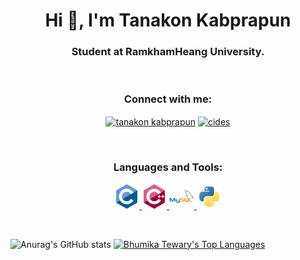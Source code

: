 <h1 align="center">Hi 👋, I'm Tanakon Kabprapun</h1>
<h3 align="center">Student at RamkhamHeang University.</h3>

<br>

<h3 align="center">Connect with me:</h3>
<p align="center">
  <a href="https://www.linkedin.com/in/tanakon-kabprapun-b20504180/" target="blank"><img align="center"
      src="https://raw.githubusercontent.com/rahuldkjain/github-profile-readme-generator/master/src/images/icons/Social/linked-in-alt.svg"
      alt="tanakon kabprapun" height="30" width="40" /></a>
  <a href="https://www.instagram.com/cideszz/" target="blank"><img align="center"
      src="https://raw.githubusercontent.com/rahuldkjain/github-profile-readme-generator/master/src/images/icons/Social/instagram.svg"
      alt="cides" height="30" width="40" /></a>

</p>
<br>

<h3 align="center">Languages and Tools:</h3>
<p align="center"> <a href="https://www.cprogramming.com/" target="_blank"
    rel="noreferrer"> <img src="https://raw.githubusercontent.com/devicons/devicon/master/icons/c/c-original.svg"
      alt="c" width="40" height="40" /> </a> <a href="https://www.w3schools.com/cpp/" target="_blank" rel="noreferrer">
    <img src="https://raw.githubusercontent.com/devicons/devicon/master/icons/cplusplus/cplusplus-original.svg"
      alt="cplusplus" width="40" height="40" /> </a> <a href="https://www.mysql.com/" target="_blank" rel="noreferrer"> <img
      src="https://raw.githubusercontent.com/devicons/devicon/master/icons/mysql/mysql-original-wordmark.svg"
      alt="mysql" width="40" height="40" /> </a> </a> <a href="https://www.python.org" target="_blank" rel="noreferrer"> <img
      src="https://raw.githubusercontent.com/devicons/devicon/master/icons/python/python-original.svg" alt="python"
      width="40" height="40" /> </a>
 </p>
<br>

![Anurag's GitHub stats](https://github-readme-stats.vercel.app/api?username=tanakon8529&show_icons=true&theme=radical) <a href="https://github.com/SubhamRaoniar28/github-readme-stats"><img alt="Bhumika Tewary's Top Languages" src="https://github-readme-stats.vercel.app/api/top-langs/?username=tanakon8529&langs_count=8&count_private=true&layout=compact&theme=react&hide_border=true&bg_color=0D1117" /></a>

    

